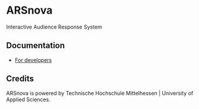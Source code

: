 # ARSnova

Interactive Audience Response System

## Documentation

* [For developers](development.md)

## Credits

ARSnova is powered by Technische Hochschule Mittelhessen | University of Applied Sciences.
